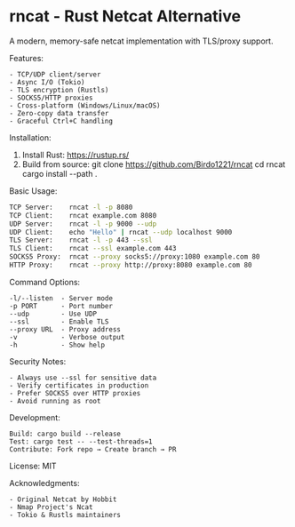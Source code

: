 # rncat - Rust Netcat Alternative

A modern, memory-safe netcat implementation with TLS/proxy support.

Features:
 ```
- TCP/UDP client/server
- Async I/O (Tokio)
- TLS encryption (Rustls)
- SOCKS5/HTTP proxies
- Cross-platform (Windows/Linux/macOS)
- Zero-copy data transfer
- Graceful Ctrl+C handling
 ```
Installation:
1. Install Rust: https://rustup.rs/
2. Build from source:
   git clone https://github.com/Birdo1221/rncat
   cd rncat
   cargo install --path .

Basic Usage:
   ```bash
   TCP Server:    rncat -l -p 8080
   TCP Client:    rncat example.com 8080
   UDP Server:    rncat -l -p 9000 --udp
   UDP Client:    echo "Hello" | rncat --udp localhost 9000
   TLS Server:    rncat -l -p 443 --ssl
   TLS Client:    rncat --ssl example.com 443
   SOCKS5 Proxy:  rncat --proxy socks5://proxy:1080 example.com 80
   HTTP Proxy:    rncat --proxy http://proxy:8080 example.com 80
   ```
Command Options:
 ```
-l/--listen  - Server mode
-p PORT      - Port number
--udp        - Use UDP
--ssl        - Enable TLS
--proxy URL  - Proxy address
-v           - Verbose output
-h           - Show help
 ```
Security Notes:
 ```
- Always use --ssl for sensitive data
- Verify certificates in production
- Prefer SOCKS5 over HTTP proxies
- Avoid running as root
 ```
Development:
 ```
Build: cargo build --release
Test: cargo test -- --test-threads=1
Contribute: Fork repo → Create branch → PR
 ```
License: MIT

Acknowledgments:
 ```
- Original Netcat by Hobbit
- Nmap Project's Ncat
- Tokio & Rustls maintainers
 ```
